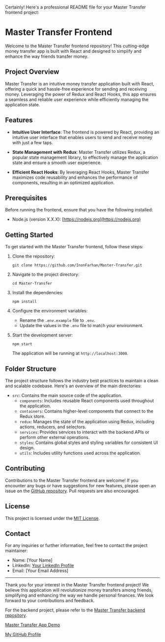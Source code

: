 Certainly! Here's a professional README file for your Master Transfer frontend project:

# Master Transfer Frontend

Welcome to the Master Transfer frontend repository! This cutting-edge money transfer app is built with React and designed to simplify and enhance the way friends transfer money.

## Project Overview

Master Transfer is an intuitive money transfer application built with React, offering a quick and hassle-free experience for sending and receiving money. Leveraging the power of Redux and React Hooks, this app ensures a seamless and reliable user experience while efficiently managing the application state.

## Features

- **Intuitive User Interface**: The frontend is powered by React, providing an intuitive user interface that enables users to send and receive money with just a few taps.

- **State Management with Redux**: Master Transfer utilizes Redux, a popular state management library, to effectively manage the application state and ensure a smooth user experience.

- **Efficient React Hooks**: By leveraging React Hooks, Master Transfer maximizes code reusability and enhances the performance of components, resulting in an optimized application.

## Prerequisites

Before running the frontend, ensure that you have the following installed:

- Node.js (version X.X.X): [https://nodejs.org](https://nodejs.org)

## Getting Started

To get started with the Master Transfer frontend, follow these steps:

1. Clone the repository:

   ```shell
   git clone https://github.com/InonFarhan/Master-Transfer.git
   ```

2. Navigate to the project directory:

   ```shell
   cd Master-Transfer
   ```

3. Install the dependencies:

   ```shell
   npm install
   ```

4. Configure the environment variables:

   - Rename the `.env.example` file to `.env`.
   - Update the values in the `.env` file to match your environment.

5. Start the development server:

   ```shell
   npm start
   ```

   The application will be running at `http://localhost:3000`.

## Folder Structure

The project structure follows the industry best practices to maintain a clean and scalable codebase. Here's an overview of the main directories:

- `src`: Contains the main source code of the application.
  - `components`: Includes reusable React components used throughout the application.
  - `containers`: Contains higher-level components that connect to the Redux store.
  - `redux`: Manages the state of the application using Redux, including actions, reducers, and selectors.
  - `services`: Provides services to interact with the backend APIs or perform other external operations.
  - `styles`: Contains global styles and styling variables for consistent UI design.
  - `utils`: Includes utility functions used across the application.

## Contributing

Contributions to the Master Transfer frontend are welcome! If you encounter any bugs or have suggestions for new features, please open an issue on the [GitHub repository](https://github.com/InonFarhan/Master-Transfer/issues). Pull requests are also encouraged.

## License

This project is licensed under the [MIT License](https://github.com/InonFarhan/Master-Transfer/blob/main/LICENSE).

## Contact

For any inquiries or further information, feel free to contact the project maintainer:

- Name: [Your Name]
- LinkedIn: [Your LinkedIn Profile](https://www.linkedin.com/in/your-profile)
- Email: [Your Email Address]

---

Thank you for your interest in the Master Transfer frontend project! We believe this application will revolutionize money transfers among friends, simplifying and enhancing the way we handle personal finances. We look forward to your contributions and feedback.

For the backend project, please refer to the [Master Transfer backend repository](https://github.com/InonFarhan/Master-Transfer-backend).

[Master Transfer App Demo](https://lnkd.in/dSstsH_3)

[My GitHub Profile](https://lnkd.in/da-PieD7)

